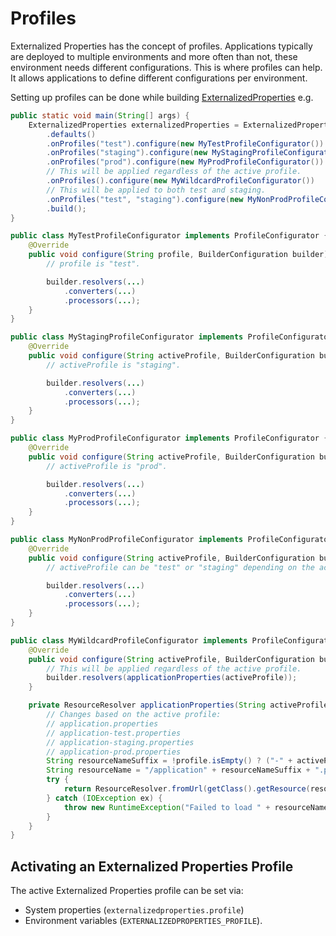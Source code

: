 # Profiles

Externalized Properties has the concept of profiles. Applications typically are deployed to multiple environments and more often than not, these environment needs different configurations. This is where profiles can help. It allows applications to define different configurations per environment.

Setting up profiles can be done while building [ExternalizedProperties](core/src/main/java/io/github/joeljeremy7/externalizedproperties/core/ExternalizedProperties.java) e.g.

```java
public static void main(String[] args) {
    ExternalizedProperties externalizedProperties = ExternalizedProperties.builder()
        .defaults()
        .onProfiles("test").configure(new MyTestProfileConfigurator())
        .onProfiles("staging").configure(new MyStagingProfileConfigurator())
        .onProfiles("prod").configure(new MyProdProfileConfigurator())
        // This will be applied regardless of the active profile.
        .onProfiles().configure(new MyWildcardProfileConfigurator())
        // This will be applied to both test and staging.
        .onProfiles("test", "staging").configure(new MyNonProdProfileConfigurator())
        .build();
}

public class MyTestProfileConfigurator implements ProfileConfigurator {
    @Override
    public void configure(String profile, BuilderConfiguration builder) {
        // profile is "test".

        builder.resolvers(...)
            .converters(...)
            .processors(...);
    }
}

public class MyStagingProfileConfigurator implements ProfileConfigurator {
    @Override
    public void configure(String activeProfile, BuilderConfiguration builder) {
        // activeProfile is "staging".

        builder.resolvers(...)
            .converters(...)
            .processors(...);
    }
}

public class MyProdProfileConfigurator implements ProfileConfigurator {
    @Override
    public void configure(String activeProfile, BuilderConfiguration builder) {
        // activeProfile is "prod".

        builder.resolvers(...)
            .converters(...)
            .processors(...);
    }
}

public class MyNonProdProfileConfigurator implements ProfileConfigurator {
    @Override
    public void configure(String activeProfile, BuilderConfiguration builder) {
        // activeProfile can be "test" or "staging" depending on the active profile.

        builder.resolvers(...)
            .converters(...)
            .processors(...);
    }
}

public class MyWildcardProfileConfigurator implements ProfileConfigurator {
    @Override
    public void configure(String activeProfile, BuilderConfiguration builder) {
        // This will be applied regardless of the active profile.
        builder.resolvers(applicationProperties(activeProfile));
    }

    private ResourceResolver applicationProperties(String activeProfile) {
        // Changes based on the active profile:
        // application.properties
        // application-test.properties
        // application-staging.properties
        // application-prod.properties
        String resourceNameSuffix = !profile.isEmpty() ? ("-" + activeProfile) : "";
        String resourceName = "/application" + resourceNameSuffix + ".properties";
        try {
            return ResourceResolver.fromUrl(getClass().getResource(resourceName))
        } catch (IOException ex) {
            throw new RuntimeException("Failed to load " + resourceName, ex);
        }
    }
}
```

## Activating an Externalized Properties Profile

The active Externalized Properties profile can be set via:

- System properties (`externalizedproperties.profile`)
- Environment variables (`EXTERNALIZEDPROPERTIES_PROFILE`).
